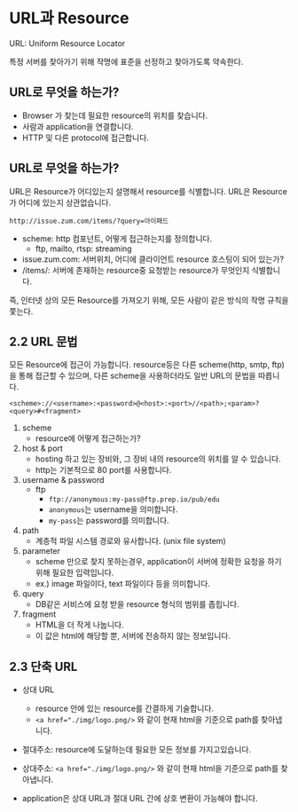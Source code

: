 # URL과 Resource

URL: Uniform Resource Locator

특정 서버를 찾아가기 위해 작명에 표준을 선정하고 찾아가도록 약속한다.

## URL로 무엇을 하는가?

- Browser 가 찾는데 필요한 resource의 위치를 찾습니다.
- 사람과 application을 연결합니다.
- HTTP 및 다른 protocol에 접근합니다.

## URL로 무엇을 하는가?

URL은 Resource가 어디있는지 설명해서 resource를 식별합니다. URL은 Resource가 어디에 있는지 상관없습니다.

```
http://issue.zum.com/items/?query=아이패드
```

- scheme: http 컴포넌트, 어떻게 접근하는지를 정의합니다.
    - ftp, mailto, rtsp: streaming 
- issue.zum.com: 서버위치, 어디에 클라이언트 resource 호스팅이 되어 있는가?
- /items/: 서버에 존재하는 resource중 요청받는 resource가 무엇인지 식별합니다.

즉, 인터넷 상의 모든 Resource를 가져오기 위해, 모든 사람이 같은 방식의 작명 규칙을 쫓는다.

## 2.2 URL 문법

모든 Resource에 접근이 가능합니다. resource등은 다른 scheme(http, smtp, ftp)을 통해 접근할 수 있으며, 다른 scheme을 사용하더라도 일반 URL의 문법을 따릅니다.

```
<scheme>://<username>:<password>@<host>:<port>//<path>;<param>?<query>#<fragment>
```

1. scheme
    - resource에 어떻게 접근하는가?
2. host & port
    - hosting 하고 있는 장비와, 그 장비 내의 resource의 위치를 알 수 있습니다. 
    - http는 기본적으로 80 port를 사용합니다.
3. username & password
    - ftp
        - ``` ftp://anonymous:my-pass@ftp.prep.io/pub/edu ```
        - `anonymous`는 username을 의미합니다.
        - `my-pass`는 password를 의미합니다.
4. path
    - 계층적 파일 시스템 경로와 유사합니다. (unix file system)
5. parameter
    - scheme 만으로 찾지 못하는경우, application이 서버에 정확한 요청을 하기 위해 필요한 입력입니다.
    - ex.) image 파일이다, text 파일이다 등을 의미합니다.
6. query
    - DB같은 서비스에 요청 받을 resource 형식의 범위를 좁힙니다.
7. fragment
    - HTML을 더 작게 나눕니다.
    - 이 값은 html에 해당할 뿐, 서버에 전송하지 않는 정보입니다.

## 2.3 단축 URL

- 상대 URL
    - resource 안에 있는 resource를 간결하게 기술합니다.
    - `<a href="./img/logo.png/>` 와 같이 현재 html을 기준으로 path를 찾아냅니다.

- 절대주소: resource에 도달하는데 필요한 모든 정보를 가지고있습니다.
- 상대주소: `<a href="./img/logo.png/>` 와 같이 현재 html을 기준으로 path를 찾아냅니다.
- application은 상대 URL과 절대 URL 간에 상호 변환이 가능해야 합니다.


